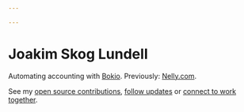 ```yaml
---

---
```


# Joakim Skog Lundell
Automating accounting with [Bokio](https://bokio.se/). Previously: [Nelly.com](https://nelly.com/). 

See my [open source contributions](https://github.com/joakimskoog), [follow updates](https://joakimskoog.com/feed.xml) or [connect to work together](https://www.linkedin.com/in/joakimskoog).
